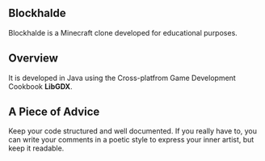 ## Blockhalde

Blockhalde is a Minecraft clone developed for educational purposes.

## Overview

It is developed in Java using the Cross-platfrom Game Development Cookbook **LibGDX**.

## A Piece of Advice 

Keep your code structured and well documented. If you really have to, you can write your comments in a poetic style to express your inner artist, but keep it readable.